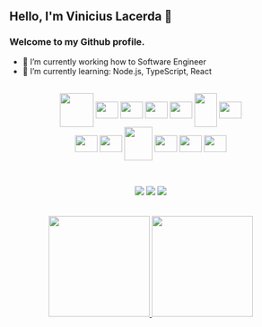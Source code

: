 ## Hello, I'm Vinicius Lacerda 👋
### Welcome to my Github profile.

- 🔭 I’m currently working how to Software Engineer
- 🌱 I’m currently learning: Node.js, TypeScript, React
  
<div style="display: inline_block" align="center"><br>
<img align="center" loading="lazy" src="https://cdn.jsdelivr.net/gh/devicons/devicon/icons/php/php-original.svg" width="60" height="60"/>     
<img align="center" loading="lazy" src="https://cdn.jsdelivr.net/gh/devicons/devicon/icons/html5/html5-original.svg" width="40"  height="30" />    
<img align="center" loading="lazy" src="https://cdn.jsdelivr.net/gh/devicons/devicon/icons/css3/css3-original.svg" width="40"  height="30"  />
<img align="center" loading="lazy" src="https://cdn.jsdelivr.net/gh/devicons/devicon/icons/laravel/laravel-plain.svg" width="40"  height="30"/>
<img align="center" loading="lazy" src="https://cdn.jsdelivr.net/gh/devicons/devicon/icons/vuejs/vuejs-original.svg"  width="40"  height="30"/>
<img align="center" loading="lazy"src="https://cdn.jsdelivr.net/gh/devicons/devicon/icons/zend/zend-plain.svg" width="40" height="60"/>
<img align="center" loading="lazy" src="https://cdn.jsdelivr.net/gh/devicons/devicon/icons/symfony/symfony-original.svg" width="40"  height="30"/><br>
<img align="center" loading="lazy" src="https://cdn.jsdelivr.net/gh/devicons/devicon/icons/javascript/javascript-plain.svg" width="40"  height="30"  />
<img align="center" loading="lazy" src="https://cdn.jsdelivr.net/gh/devicons/devicon/icons/typescript/typescript-plain.svg" width="40" height="30"/>  
<img align="center" loading="lazy"src="https://cdn.jsdelivr.net/gh/devicons/devicon/icons/nodejs/nodejs-original-wordmark.svg" width="50" height="60"/>    
<img align="center" loading="lazy" src="https://cdn.jsdelivr.net/gh/devicons/devicon/icons/react/react-original.svg" width="40"  height="30" />
<img align="center" loading="lazy" src="https://cdn.jsdelivr.net/gh/devicons/devicon/icons/git/git-original.svg" width="40" height="30"/>
<img align="center" loading="lazy" src="https://cdn.jsdelivr.net/gh/devicons/devicon/icons/linux/linux-original.svg" width="40" height="30"/>
</div>     

##
<br>
<div align="center"> 
  <a href="https://instagram.com/lacerdavinicius__" target="_blank"><img src="https://img.shields.io/badge/-Instagram-%23E4405F?style=for-the-badge&logo=instagram&logoColor=white" target="_blank"></a>
  <a href="https://www.linkedin.com/in/viniciusdevlacerda" target="_blank"><img src="https://img.shields.io/badge/-LinkedIn-%230077B5?style=for-the-badge&logo=linkedin&logoColor=white" target="_blank"></a> 
  <a href = "mailto:vinicius.devlacerda@gmail.com"><img src="https://img.shields.io/badge/-Gmail-%23333?style=for-the-badge&logo=gmail&logoColor=white" target="_blank"></a>
</div>
<br><br>
<div  align="center">
<a href="https://github.com/viniciusdevlacerda">
<img loading="lazy" height="180em" src="https://github-readme-stats.vercel.app/api/top-langs/?username=viniciusdevlacerda&layout=compact&langs_count=7&theme=dracula"/>
<img loading="lazy" height="180em" src="https://github-readme-stats.vercel.app/api?username=viniciusdevlacerda&show_icons=true&theme=dracula&include_all_commits=true&count_private=true"/>
</div>
